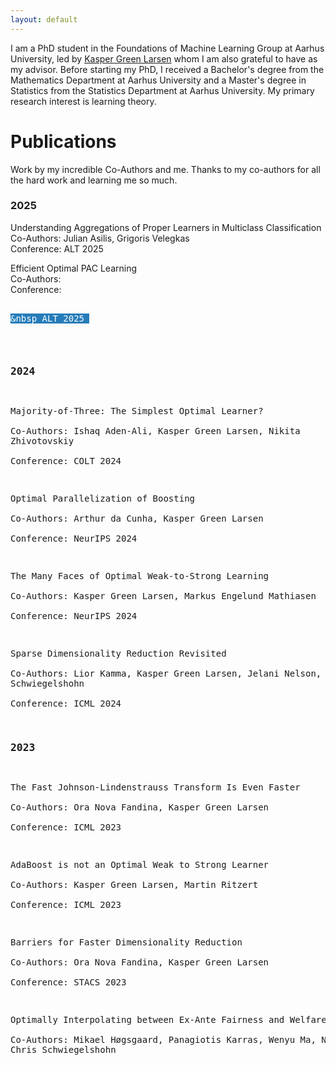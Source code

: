 ```yaml
---
layout: default
---
```

I am a PhD student in the Foundations of Machine Learning Group at Aarhus University, led by [Kasper Green Larsen](https://cs.au.dk/~larsen/) whom I am also grateful to have as my advisor.
Before starting my PhD, I received a Bachelor's degree from the Mathematics Department at Aarhus University and a Master's degree in Statistics from the Statistics Department at Aarhus University.
My primary research interest is learning theory.



# Publications
Work by my incredible Co-Authors and me. Thanks to my co-authors for all the hard work and learning me so much.

### 2025

Understanding Aggregations of Proper Learners in Multiclass Classification\
Co-Authors: Julian Asilis, Grigoris Velegkas\
Conference: ALT 2025

Efficient Optimal PAC Learning\
Co-Authors: \
Conference: <pre><span style="color:white; background-color:#267CB9"> &nbsp ALT 2025 </span><pre>


### 2024

Majority-of-Three: The Simplest Optimal Learner?\
Co-Authors: Ishaq Aden-Ali, Kasper Green Larsen, Nikita Zhivotovskiy\
Conference: COLT 2024

Optimal Parallelization of Boosting\
Co-Authors: Arthur da Cunha, Kasper Green Larsen\
Conference: NeurIPS 2024

The Many Faces of Optimal Weak-to-Strong Learning\
Co-Authors: Kasper Green Larsen, Markus Engelund Mathiasen\
Conference: NeurIPS 2024

Sparse Dimensionality Reduction Revisited\
Co-Authors: Lior Kamma, Kasper Green Larsen, Jelani Nelson, Chris Schwiegelshohn\
Conference: ICML 2024


### 2023
The Fast Johnson-Lindenstrauss Transform Is Even Faster\
Co-Authors: Ora Nova Fandina, Kasper Green Larsen\
Conference: ICML 2023

AdaBoost is not an Optimal Weak to Strong Learner\
Co-Authors: Kasper Green Larsen, Martin Ritzert\
Conference: ICML 2023

Barriers for Faster Dimensionality Reduction\
Co-Authors: Ora Nova Fandina, Kasper Green Larsen\
Conference: STACS 2023

Optimally Interpolating between Ex-Ante Fairness and Welfare\
Co-Authors: Mikael Høgsgaard, Panagiotis Karras, Wenyu Ma, Nidhi Rathi, Chris Schwiegelshohn


